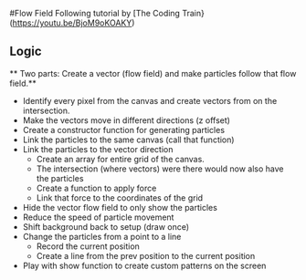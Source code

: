 #Flow Field
Following tutorial by [The Coding Train}(https://youtu.be/BjoM9oKOAKY)

## Logic
** Two parts: Create a vector (flow field) and make particles follow that flow field.**
* Identify every pixel from the canvas and create vectors from on the intersection.
* Make the vectors move in different directions (z offset)
* Create a constructor function for generating particles
* Link the particles to the same canvas (call that function)
* Link the particles to the vector direction
    * Create an array for entire grid of the canvas.
    * The intersection (where vectors) were there would now also have the particles
    * Create a function to apply force
    * Link that force to the coordinates of the grid
* Hide the vector flow field to only show the particles
* Reduce the speed of particle movement
* Shift background back to setup (draw once)
* Change the particles from a point to a line
    * Record the current position
    * Create a line from the prev position to the current position
* Play with show function to create custom patterns on the screen

